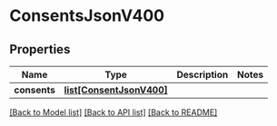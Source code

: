 # ConsentsJsonV400

## Properties
Name | Type | Description | Notes
------------ | ------------- | ------------- | -------------
**consents** | [**list[ConsentJsonV400]**](ConsentJsonV400.md) |  | 

[[Back to Model list]](../README.md#documentation-for-models) [[Back to API list]](../README.md#documentation-for-api-endpoints) [[Back to README]](../README.md)


